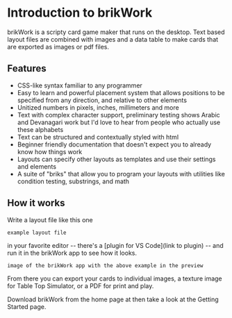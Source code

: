 # Introduction to brikWork
brikWork is a scripty card game maker that runs on the desktop. Text based layout files are combined with images and a data table to make cards that are exported as images or pdf files. 

## Features
 - CSS-like syntax familiar to any programmer
 - Easy to learn and powerful placement system that allows positions to be specified from any direction, and relative to other elements
 - Unitized numbers in pixels, inches, millimeters and more
 - Text with complex character support, preliminary testing shows Arabic and Devanagari work but I'd love to hear from people who actually use these alphabets
 - Text can be structured and contextually styled with html
 - Beginner friendly documentation that doesn't expect you to already know how things work
 - Layouts can specify other layouts as templates and use their settings and elements
 - A suite of "briks" that allow you to program your layouts with utilities like condition testing, substrings, and math


## How it works
Write a layout file like this one

```
example layout file
```
in your favorite editor -- there's a [plugin for VS Code](link to plugin) -- and run it in the brikWork app to see how it looks.

    image of the brikWork app with the above example in the preview

From there you can export your cards to individual images, a texture image for Table Top Simulator, or a PDF for print and play.

Download brikWork from the home page at []() then take a look at the Getting Started page.